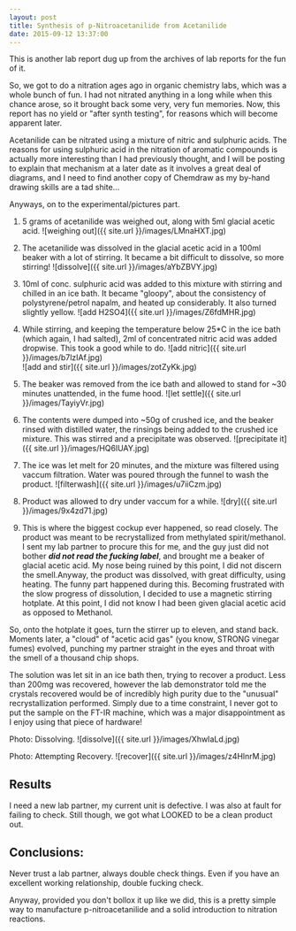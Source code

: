 ```yaml
---
layout: post
title: Synthesis of p-Nitroacetanilide from Acetanilide
date: 2015-09-12 13:37:00
---
```


This is another lab report dug up from the archives of lab reports for the fun of it.

So, we got to do a nitration ages ago in organic chemistry labs, which was a whole bunch of fun. I had not nitrated anything in a long while when this chance arose, so it brought back some very, very fun memories. Now, this report has no yield or "after synth testing", for reasons which will become apparent later.

Acetanilide can be nitrated using a mixture of nitric and sulphuric acids. The reasons for using sulphuric acid in the nitration of aromatic compounds is actually more interesting than I had previously thought, and I will be posting to explain that mechanism at a later date as it involves a great deal of diagrams, and I need to find another copy of Chemdraw as my by-hand drawing skills are a tad shite...

Anyways, on to the experimental/pictures part.

1. 5 grams of acetanilide was weighed out, along with 5ml glacial acetic acid.
![weighing out]({{ site.url }}/images/LMnaHXT.jpg)

2. The acetanilide was dissolved in the glacial acetic acid in a 100ml beaker with a lot of stirring. It became a bit difficult to dissolve, so more stirring!
![dissolve]({{ site.url }}/images/aYbZBVY.jpg)

3. 10ml of conc. sulphuric acid was added to this mixture with stirring and chilled in an ice bath. It became "gloopy", about the consistency of polystyrene/petrol napalm, and heated up considerably. It also turned slightly yellow.
![add H2SO4]({{ site.url }}/images/Z6fdMHR.jpg)

4. While stirring, and keeping the temperature below 25*C in the ice bath (which again, I had salted), 2ml of concentrated nitric acid was added dropwise. This took a good while to do.
![add nitric]({{ site.url }}/images/b7lzIAf.jpg)  
![add and stir]({{ site.url }}/images/zotZyKk.jpg)

5. The beaker was removed from the ice bath and allowed to stand for ~30 minutes unattended, in the fume hood.
![let settle]({{ site.url }}/images/TayiyVr.jpg)

6. The contents were dumped into ~50g of crushed ice, and the beaker rinsed with distilled water, the rinsings being added to the crushed ice mixture. This was stirred and a precipitate was observed.
![precipitate it]({{ site.url }}/images/HQ6lUAY.jpg)


7. The ice was let melt for 20 minutes, and the mixture was filtered using vaccum filtration. Water was poured through the funnel to wash the product.
![filterwash]({{ site.url }}/images/u7iiCzm.jpg)

8. Product was allowed to dry under vaccum for a while.
![dry]({{ site.url }}/images/9x4zd71.jpg)

9. This is where the biggest cockup ever happened, so read closely. The product was meant to be recrystallized from methylated spirit/methanol. I sent my lab partner to procure this for me, and the guy just did not bother ***did not read the fucking label***, and brought me a beaker of glacial acetic acid. My nose being ruined by this point, I did not discern the smell.Anyway, the product was dissolved, with great difficulty, using heating. The funny part happened during this. Becoming frustrated with the slow progress of dissolution, I decided to use a magnetic stirring hotplate. At this point, I did not know I had been given glacial acetic acid as opposed to Methanol.

So, onto the hotplate it goes, turn the stirrer up to eleven, and stand back. Moments later, a "cloud" of "acetic acid gas" (you know, STRONG vinegar fumes) evolved, punching my partner straight in the eyes and throat with the smell of a thousand chip shops.

The solution was let sit in an ice bath then, trying to recover a product. Less than 200mg was recovered, however the lab demonstrator told me the crystals recovered would be of incredibly high purity due to the "unusual" recrystallization performed. Simply due to a time constraint, I never got to put the sample on the FT-IR machine, which was a major disappointment as I enjoy using that piece of hardware!

Photo: Dissolving.
![dissolve]({{ site.url }}/images/XhwIaLd.jpg)

Photo: Attempting Recovery.
![recover]({{ site.url }}/images/z4HlnrM.jpg)

## Results
I need a new lab partner, my current unit is defective. I was also at fault for failing to check. Still though, we got what LOOKED to be a clean product out.

## Conclusions:
Never trust a lab partner, always double check things. Even if you have an excellent working relationship, double fucking check.

Anyway, provided you don't bollox it up like we did, this is a pretty simple way to manufacture p-nitroacetanilide and a solid introduction to nitration reactions.

